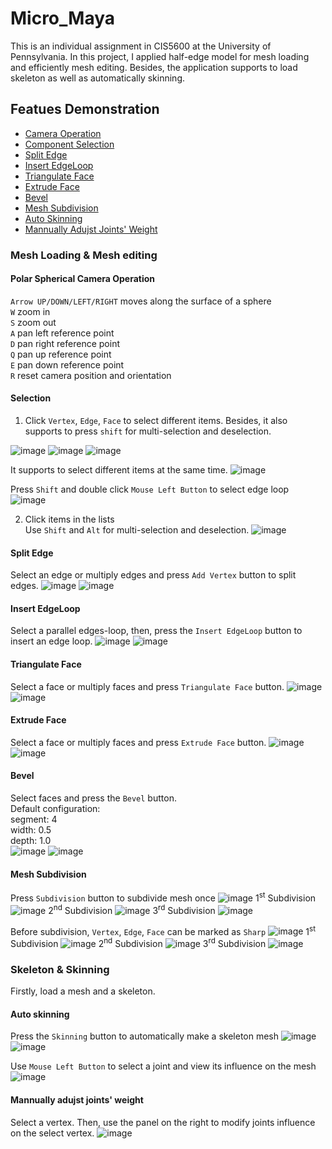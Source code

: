 # Micro_Maya
This is an individual assignment in CIS5600 at the University of Pennsylvania. In this project, I applied half-edge model for mesh loading and efficiently mesh editing. Besides, the application supports to load skeleton as well as automatically skinning.

## Featues Demonstration
* [Camera Operation](https://github.com/MengxuanHUANG/Micro_Maya#polar-spherical-camera-operation)
* [Component Selection](https://github.com/MengxuanHUANG/Micro_Maya#selection)
* [Split Edge](https://github.com/MengxuanHUANG/Micro_Maya#split-edge)
* [Insert EdgeLoop](https://github.com/MengxuanHUANG/Micro_Maya#insert-edgeloop)
* [Triangulate Face](https://github.com/MengxuanHUANG/Micro_Maya#triangulate-face)
* [Extrude Face](https://github.com/MengxuanHUANG/Micro_Maya#extrude-face)
* [Bevel](https://github.com/MengxuanHUANG/Micro_Maya#bevel)
* [Mesh Subdivision](https://github.com/MengxuanHUANG/Micro_Maya#mesh-subdivision)
* [Auto Skinning](https://github.com/MengxuanHUANG/Micro_Maya#auto-skinning)
* [Mannually Adujst Joints' Weight](https://github.com/MengxuanHUANG/Micro_Maya#mannually-adujst-joints-weight)

### Mesh Loading & Mesh editing
#### Polar Spherical Camera Operation  
`Arrow UP/DOWN/LEFT/RIGHT` moves along the surface of a sphere  
`W` zoom in  
`S` zoom out  
`A` pan left reference point  
`D` pan right reference point  
`Q` pan up reference point  
`E` pan down reference point  
`R` reset camera position and orientation  

#### Selection
1. Click `Vertex`, `Edge`, `Face` to select different items. Besides, it also supports to press `shift` for multi-selection and deselection.

![image](https://user-images.githubusercontent.com/53021701/211701569-7e5ceb72-a0bf-40c2-8936-a7d1bb06f3ba.png)
![image](https://user-images.githubusercontent.com/53021701/211701643-c3daa820-20d5-46a0-8c65-ed76e8d31476.png)
![image](https://user-images.githubusercontent.com/53021701/211701686-5d99afe9-db5a-415d-8d77-488c4c44c3a9.png)

It supports to select different items at the same time.
![image](https://user-images.githubusercontent.com/53021701/211701774-858b3496-49bc-48d0-8e97-fd7275759de8.png)

Press `Shift` and double click `Mouse Left Button` to select edge loop
![image](https://user-images.githubusercontent.com/53021701/211702390-55cd84b2-045f-4a0f-b869-769219814c87.png)

2. Click items in the lists  
Use `Shift` and `Alt` for multi-selection and deselection.
![image](https://user-images.githubusercontent.com/53021701/211701833-021c11f2-3088-492e-9b83-34c86641d061.png)

#### Split Edge    
Select an edge or multiply edges and press `Add Vertex` button to split edges.
![image](https://user-images.githubusercontent.com/53021701/211702867-ff128ebe-6c04-4f38-bf99-cb84330a1588.png)
![image](https://user-images.githubusercontent.com/53021701/211702903-6297ddf2-167c-4fbf-a520-56125659f553.png)

#### Insert EdgeLoop  
Select a parallel edges-loop, then, press the `Insert EdgeLoop` button to insert an edge loop.
![image](https://user-images.githubusercontent.com/53021701/211703125-93f1ea18-6a7c-40ca-a450-846701e378f6.png)
![image](https://user-images.githubusercontent.com/53021701/211703217-bfb97a69-ab92-45f3-866f-639e4f0db776.png)

#### Triangulate Face  
Select a face or multiply faces and press `Triangulate Face` button.
![image](https://user-images.githubusercontent.com/53021701/211703464-ef162b91-c611-4a5d-ba7e-79e7cff6602a.png)
![image](https://user-images.githubusercontent.com/53021701/211703497-040526a8-6293-4154-900c-cb72f8615535.png)

#### Extrude Face  
Select a face or multiply faces and press `Extrude Face` button.
![image](https://user-images.githubusercontent.com/53021701/211703688-22411b04-828c-414f-ac30-0c75347a0afa.png)
![image](https://user-images.githubusercontent.com/53021701/211703712-c3957edc-151b-4f95-9947-9011593f2762.png)

#### Bevel  
Select faces and press the `Bevel` button.  
Default configuration:  
segment: 4  
width: 0.5  
depth: 1.0  
![image](https://user-images.githubusercontent.com/53021701/211703841-3faba856-9110-4048-b9eb-ed2078d1e254.png)
![image](https://user-images.githubusercontent.com/53021701/211703864-693abc08-852e-4a6c-92bd-db49db282e51.png)

#### Mesh Subdivision  
Press `Subdivision` button to subdivide mesh once
![image](https://user-images.githubusercontent.com/53021701/211704086-8d2edefb-2c6f-41c7-b093-8d8e07ddb50a.png)
1<sup>st</sup> Subdivision
![image](https://user-images.githubusercontent.com/53021701/211704121-d1ac2783-49dc-4efe-9148-41628af56d06.png)
2<sup>nd</sup> Subdivision
![image](https://user-images.githubusercontent.com/53021701/211704325-3117b157-2b9a-4be7-b693-0f0949d0f56e.png)
3<sup>rd</sup> Subdivision
![image](https://user-images.githubusercontent.com/53021701/211704359-480b2e26-8b46-4730-a6df-1debb967308f.png)

Before subdivision, `Vertex`, `Edge`, `Face` can be marked as `Sharp`
![image](https://user-images.githubusercontent.com/53021701/211704665-e96dd3be-10d0-41d6-8b5f-28bfd48ddf54.png)
1<sup>st</sup> Subdivision
![image](https://user-images.githubusercontent.com/53021701/211704734-ae078e32-71fb-4a98-86b3-6eedca98a382.png)
2<sup>nd</sup> Subdivision
![image](https://user-images.githubusercontent.com/53021701/211704826-68f4a384-b3a8-41aa-bdd3-2280cfe7bec6.png)
3<sup>rd</sup> Subdivision
![image](https://user-images.githubusercontent.com/53021701/211704961-6a3d3b6a-f589-4a42-9f41-f0d9790404b2.png)

### Skeleton & Skinning  
Firstly, load a mesh and a skeleton. 
#### Auto skinning  
Press the `Skinning` button to automatically make a skeleton mesh
![image](https://user-images.githubusercontent.com/53021701/211705453-1cb8535e-74b7-4db9-af47-484495b27726.png)
![image](https://user-images.githubusercontent.com/53021701/211705480-2177d2da-d8b6-4ca4-8aa5-921486d57f97.png)

Use `Mouse Left Button` to select a joint and view its influence on the mesh
![image](https://user-images.githubusercontent.com/53021701/211705615-915e9c4c-749b-4a5b-b703-190ee93e60b4.png)

#### Mannually adujst joints' weight  
Select a vertex. Then, use the panel on the right to modify joints influence on the select vertex.
![image](https://user-images.githubusercontent.com/53021701/211705828-89db718a-2be0-41f3-8b1a-85aa2213ded6.png)
